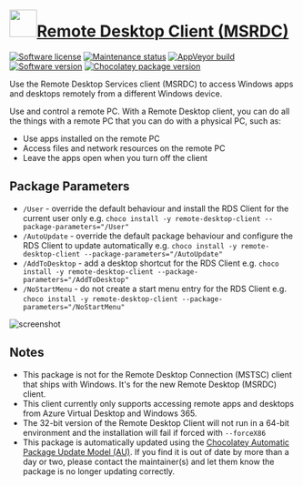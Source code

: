 # [<img src="https://cdn.jsdelivr.net/gh/dgalbraith/chocolatey-packages@557720006f4961d40c36ae5ba129a6f923fb9a6e/icons/remote-desktop-client.png" width="48" height="48" />Remote Desktop Client (MSRDC)](https://community.chocolatey.org/packages/remote-desktop-client)

[![Software license](https://img.shields.io/badge/license-Proprietary-lightgrey)](https://cdn.jsdelivr.net/gh/dgalbraith/chocolatey-packages@ae31f3c2a0f3c01522a777ed8186a3b39f75c480/automatic/remote-desktop-client/legal/LICENSE.txt)
[![Maintenance status](https://img.shields.io/badge/maintained%3F-yes-green.svg)](https://gitHub.com/dgalbraith/chocolatey-packages/graphs/commit-activity)
[![AppVeyor build](https://img.shields.io/appveyor/ci/dgalbraith/chocolatey-packages)](https://ci.appveyor.com/project/dgalbraith/chocolatey-packages)
[![Software version](https://img.shields.io/badge/source-v1.2.5552-blue)](https://learn.microsoft.com/en-us/windows-server/remote/remote-desktop-services/clients/windowsdesktop)
[![Chocolatey package version](https://img.shields.io/chocolatey/v/remote-desktop-client?label=Chocolatey)](https://community.chocolatey.org/packages/remote-desktop-client)

Use the Remote Desktop Services client (MSRDC) to access Windows apps and desktops remotely from a different Windows device.

Use and control a remote PC. With a Remote Desktop client, you can do all the things with a remote PC that you can do with a physical PC, such as:

* Use apps installed on the remote PC
* Access files and network resources on the remote PC
* Leave the apps open when you turn off the client

## Package Parameters

* `/User` - override the default behaviour and install the RDS Client for the current user only
  e.g. `choco install -y remote-desktop-client --package-parameters="/User"`
* `/AutoUpdate` - override the default package behaviour and configure the RDS Client to update automatically
  e.g. `choco install -y remote-desktop-client --package-parameters="/AutoUpdate"`
* `/AddToDesktop` - add a desktop shortcut for the RDS Client
  e.g. `choco install -y remote-desktop-client --package-parameters="/AddToDesktop"`
* `/NoStartMenu`  - do not create a start menu entry for the RDS Client
  e.g. `choco install -y remote-desktop-client --package-parameters="/NoStartMenu"`


![screenshot](https://cdn.jsdelivr.net/gh/dgalbraith/chocolatey-packages@557720006f4961d40c36ae5ba129a6f923fb9a6e/automatic/remote-desktop-client/screenshot.png)

## Notes

* This package is not for the Remote Desktop Connection (MSTSC) client that ships with Windows. It's for the new Remote Desktop (MSRDC) client.
* This client currently only supports accessing remote apps and desktops from Azure Virtual Desktop and Windows 365.
* The 32-bit version of the Remote Desktop Client will not run in a 64-bit environment and the installation will fail if forced with `--forceX86`
* This package is automatically updated using the [Chocolatey Automatic Package Update Model (AU)](https://github.com/majkinetor/au/blob/master/README.md).
  If you find it is out of date by more than a day or two, please contact the maintainer(s) and let them know the package is no longer updating correctly.
